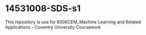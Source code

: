 # 14531008-SDS-s1
This repository is use for 6006CEM_Machine Learning and Related Applications - Coventry University Coursework
